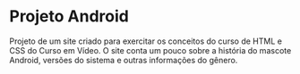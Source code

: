 # Projeto Android
 Projeto de um site criado para exercitar os conceitos do curso de HTML e CSS do Curso em Vídeo. O site conta um pouco sobre a história do mascote Android, versões do sistema e outras informações do gênero.
